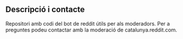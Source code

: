 ## Descripció i contacte

Repositori amb codi del bot de reddit útils per als moderadors. Per a preguntes podeu contactar amb la moderació de catalunya.reddit.com.
